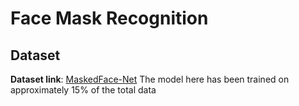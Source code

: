 # Face Mask Recognition

## Dataset
**Dataset link**: [MaskedFace-Net](https://github.com/cabani/MaskedFace-Net)
The model here has been trained on approximately 15% of the total data
